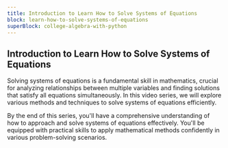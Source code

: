 ```yaml
---
title: Introduction to Learn How to Solve Systems of Equations
block: learn-how-to-solve-systems-of-equations
superBlock: college-algebra-with-python
---
```


## Introduction to Learn How to Solve Systems of Equations

Solving systems of equations is a fundamental skill in mathematics, crucial for analyzing relationships between multiple variables and finding solutions that satisfy all equations simultaneously. In this video series, we will explore various methods and techniques to solve systems of equations efficiently.

By the end of this series, you'll have a comprehensive understanding of how to approach and solve systems of equations effectively. You'll be equipped with practical skills to apply mathematical methods confidently in various problem-solving scenarios.
